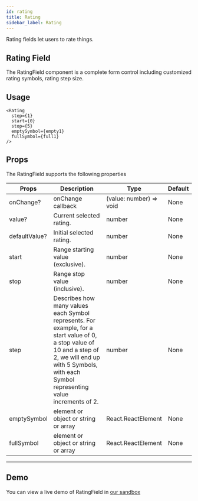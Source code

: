 ```yaml
---
id: rating
title: Rating
sidebar_label: Rating
---
```


Rating fields let users to rate things.

## Rating Field

The RatingField component is a complete form control including customized rating symbols, rating step size.

## Usage

```
<Rating 
  step={1} 
  start={0} 
  stop={5} 
  emptySymbol={empty1}
  fullSymbol={full1}
/>
```

## Props
The RatingField supports the following properties

Props                             | Description                             | Type                      | Default
----------------------------------|-----------------------------------------|---------------------------|-----------
onChange?                         | onChange callback                       | (value: number) => void   | None
value?                            | Current selected rating.                | number                    | None
defaultValue?                     | Initial selected rating.                | number                    | None
start                             | Range starting value (exclusive).       | number                    | None
stop                              | Range stop value (inclusive).           | number                    | None
step                              | Describes how many values each Symbol represents. For example, for a start value of 0, a stop value of 10 and a step of 2, we will end up with 5 Symbols, with each Symbol representing value increments of 2.| number | None
emptySymbol                       | element or object or string or array	| React.ReactElement        | None
fullSymbol                        | element or object or string or array	| React.ReactElement        | None
----------------------------------------------------------------------------------------------------------


## Demo
You can view a live demo of RatingField in [our sandbox](https://codesandbox.io/s/v004-byyzz)

